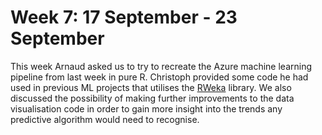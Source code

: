Week 7: 17 September - 23 September
=================================

This week Arnaud asked us to try to recreate the Azure machine learning pipeline from last week in pure R. Christoph provided some code he had used in previous ML projects that utilises the [RWeka](https://cran.r-project.org/web/packages/RWeka/index.html) library. We also discussed the possibility of making further improvements to the data visualisation code in order to gain more insight into the trends any predictive algorithm would need to recognise.
